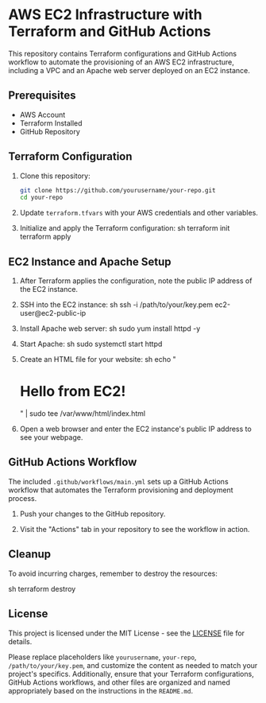 
# AWS EC2 Infrastructure with Terraform and GitHub Actions

This repository contains Terraform configurations and GitHub Actions workflow to automate the provisioning of an AWS EC2 infrastructure, including a VPC and an Apache web server deployed on an EC2 instance.

## Prerequisites

- AWS Account
- Terraform Installed
- GitHub Repository

## Terraform Configuration

1. Clone this repository:
   ```sh
   git clone https://github.com/yourusername/your-repo.git
   cd your-repo

2. Update `terraform.tfvars` with your AWS credentials and other variables.

3. Initialize and apply the Terraform configuration:
   sh
   terraform init
   terraform apply
   

## EC2 Instance and Apache Setup

1. After Terraform applies the configuration, note the public IP address of the EC2 instance.

2. SSH into the EC2 instance:
   sh
   ssh -i /path/to/your/key.pem ec2-user@ec2-public-ip
   

3. Install Apache web server:
   sh
   sudo yum install httpd -y
   

4. Start Apache:
   sh
   sudo systemctl start httpd
   

5. Create an HTML file for your website:
   sh
   echo "<html><body><h1>Hello from EC2!</h1></body></html>" | sudo tee /var/www/html/index.html
   

6. Open a web browser and enter the EC2 instance's public IP address to see your webpage.

## GitHub Actions Workflow

The included `.github/workflows/main.yml` sets up a GitHub Actions workflow that automates the Terraform provisioning and deployment process.

1. Push your changes to the GitHub repository.

2. Visit the "Actions" tab in your repository to see the workflow in action.

## Cleanup

To avoid incurring charges, remember to destroy the resources:

sh
terraform destroy


## License

This project is licensed under the MIT License - see the [LICENSE](LICENSE) file for details.


Please replace placeholders like `yourusername`, `your-repo`, `/path/to/your/key.pem`, and customize the content as needed to match your project's specifics. Additionally, ensure that your Terraform configurations, GitHub Actions workflows, and other files are organized and named appropriately based on the instructions in the `README.md`.